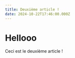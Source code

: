 ```yaml
---
title: Deuxième article !
date: 2024-10-22T17:46:00.000Z
---
```

# Hellooo

Ceci est le deuxième article !
